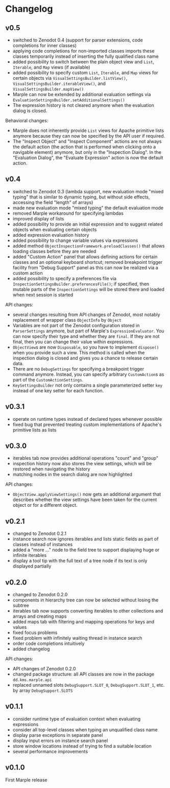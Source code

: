 # Changelog

## v0.5

  - switched to Zenodot 0.4 (support for parser extensions, code completions for inner classes)
  - applying code completions for non-imported classes imports these classes temporarily instead of inserting the fully qualified class name
  - added possibility to switch between the plain object view and `List`, `Iterable`, and `Map` views (if available)
  - added possibility to specify custom `List`, `Iterable`, and `Map` views for certain objects via `VisualSettingsBuilder.listView()`, `VisualSettingsBuilder.iterableView()`, and `VisualSettingsBuilder.mapView()`
  - Marple can now be extended by additional evaluation settings via `EvaluationSettingsBuilder.setAdditionalSettings()`
  - The expression history is not cleared anymore when the evaluation dialog is closed.

Behavioral changes:
  - Marple does not inherently provide `List` views for Apache primitive lists anymore because they can now be specified by the API user if required.
  - The "Inspect Object" and "Inspect Component" actions are not always the default action (the action that is performed when clicking onto a navigable element) anymore, but only in the "Inspection Dialog". In the "Evaluation Dialog", the "Evaluate Expression" action is now the default action. 

## v0.4

  - switched to Zenodot 0.3 (lambda support, new evaluation mode "mixed typing" that is similar to dynamic typing, but without side effects, accessing the field "length" of arrays)
  - made new evaluation mode "mixed typing" the default evaluation mode
  - removed Marple workaround for specifying lambdas
  - improved display of lists
  - added possibility to provide an initial expression and to suggest related objects when evaluating certain objects
  - added expression evaluation history
  - added possibility to change variable values via expressions
  - added method `ObjectInspectionFramework.preloadClasses()` that allows loading classes before they are needed
  - added "Custom Action" panel that allows defining actions for certain classes and an optional keyboard shortcut; removed breakpoint trigger facility from "Debug Support" panel as this can now be realized via a custom action
  - added possibility to specify a preferences file via `InspectionSettingsBuilder.preferencesFile()`; if specified, then mutable parts of the `InspectionSettings` will be stored there and loaded when next session is started 

API changes:

  - several changes resulting from API changes of Zenodot, most notably replacement of wrapper class `ObjectInfo` by `Object`
  - Variables are not part of the Zenodot configuration stored in `ParserSettings` anymore, but part of Marple's `ExpressionEvaluator`. You can now specify their type and whether they are `final`. If they are not final, then you can change their value within expressions.
  - `ObjectView`s are now `Disposable`, so you have to implement `dispose()` when you provide such a view. This method is called when the inspection dialog is closed and gives you a chance to release certain data.
  - There are no `DebugSettings` for specifying a breakpoint trigger command anymore. Instead, you can specify arbitrary `CustomAction`s as part of the `CustomActionSettings`.
  - `KeySettingsBuilder` not only contains a single parameterized setter `key` instead of one key setter for each function.

## v0.3.1

  - operate on runtime types instead of declared types whenever possible
  - fixed bug that prevented treating custom implementations of Apache's primitive lists as lists  

## v0.3.0

  - iterables tab now provides additional operations "count" and "group"
  - inspection history now also stores the view settings, which will be restored when navigating the history
  - matching nodes in the search dialog are now highlighted

API changes:
  - `ObjectView.applyViewSettings()` now gets an additional argument that describes whether the view settings have been taken for the current object or for a different object.

## v0.2.1

  - changed to Zenodot 0.2.1
  - instance search now ignores iterables and lists static fields as part of classes instead of instances
  - added a "more ..." node to the field tree to support displaying huge or infinite iterables
  - display a tool tip with the full text of a tree node if its text is only displayed partially

## v0.2.0

  - changed to Zenodot 0.2.0
  - components in hierarchy tree can now be selected without losing the subtree
  - iterables tab now supports converting iterables to other collections and arrays and creating maps
  - added maps tab with filtering and mapping operations for keys and values
  - fixed focus problems
  - fixed problem with infinitely waiting thread in instance search
  - order code completions intuitively
  - added changelog
  
API changes:
  - API changes of Zenodot 0.2.0
  - changed package structure: all API classes are now in the package `dd.kms.marple.api`
  - replaced unnamed slots `DebugSupport.SLOT_0`, `DebugSupport.SLOT_1`, etc. by array `DebugSupport.SLOTS`  

## v0.1.1

  - consider runtime type of evaluation context when evaluating expressions
  - consider all top-level classes when typing an unqualified class name 
  - display parse exceptions in separate panel
  - display input errors on instance search panel
  - store window locations instead of trying to find a suitable location
  - several performance improvements

## v0.1.0

First Marple release